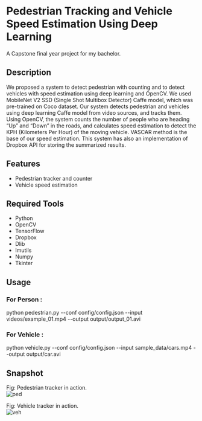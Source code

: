 # Pedestrian Tracking and Vehicle Speed Estimation Using Deep Learning
A Capstone final year project for my bachelor.

## Description
We proposed a system to detect pedestrian with counting and to detect vehicles with speed estimation using deep learning and OpenCV. We used MobileNet V2 SSD (Single Shot Multibox Detector) Caffe model, which was pre-trained on Coco dataset. Our system detects pedestrian and vehicles using deep learning Caffe model from video sources, and tracks them. Using OpenCV, the system counts the number of people who are heading “Up” and
“Down” in the roads, and calculates speed estimation to detect the KPH (Kilometers Per Hour) of the moving vehicle. VASCAR method is the base of our speed estimation. This system has also an implementation of Dropbox API for storing the summarized results.

## Features
* Pedestrian tracker and counter
* Vehicle speed estimation

## Required Tools
* Python
* OpenCV
* TensorFlow
* Dropbox
* Dlib
* Imutils
* Numpy
* Tkinter

## Usage
### For Person :
python pedestrian.py --conf config/config.json --input videos/example_01.mp4 --output output/output_01.avi

### For Vehicle :
python vehicle.py --conf config/config.json --input sample_data/cars.mp4 --output output/car.avi

## Snapshot
Fig: Pedestrian tracker in action.\
![ped](https://github.com/shuuuvo/pedestrian-vehicle-tracking/assets/129393771/344fff98-b2e6-4eae-93d5-2fc9836ae660)

Fig: Vehicle tracker in action.\
![veh](https://github.com/shuuuvo/pedestrian-vehicle-tracking/assets/129393771/1f22d09b-1969-4f97-b6c9-5661ea7a7ddf)
